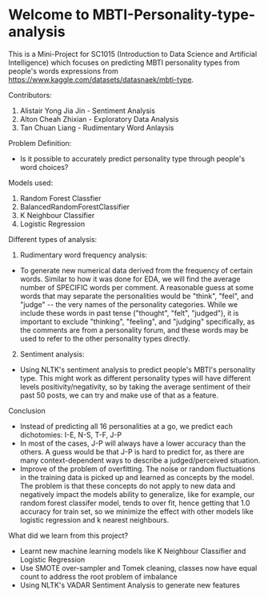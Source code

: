 # Welcome to MBTI-Personality-type-analysis

This is a Mini-Project for SC1015 (Introduction to Data Science and Artificial Intelligence) which focuses on predicting MBTI personality types from people's words expressions from https://www.kaggle.com/datasets/datasnaek/mbti-type.


Contributors:
1) Alistair Yong Jia Jin - Sentiment Analysis
2) Alton Cheah Zhixian - Exploratory Data Analysis
3) Tan Chuan Liang - Rudimentary Word Anlaysis


Problem Definition: 
- Is it possible to accurately predict personality type through people's word choices?

Models used:
1) Random Forest Classfier
2) BalancedRandomForestClassifier
3) K Neighbour Classifier
4) Logistic Regression

Different types of analysis:
1) Rudimentary word frequency analysis: 
- To generate new numerical data derived from the frequency of certain words. Similar to how it was done for EDA, we will find the average number of SPECIFIC words per comment. A reasonable guess at some words that may separate the personalities would be "think", "feel", and "judge" -- the very names of the personality categories. While we include these words in past tense ("thought", "felt", "judged"), it is important to exclude "thinking", "feeling", and "judging" specifically, as the comments are from a personality forum, and these words may be used to refer to the other personality types directly.
2) Sentiment analysis: 
- Using NLTK's sentiment analysis to predict people's MBTI's personality type. This might work as different personality types will have different levels positivity/negativity, so by taking the average sentiment of their past 50 posts, we can try and make use of that as a feature.

Conclusion
- Instead of predicting all 16 personalities at a go, we predict each dichotomies: I-E, N-S, T-F, J-P
- In most of the cases, J-P will always have a lower accuracy than the others. A guess would be that J-P is hard to predict for, as there are many context-dependent ways to describe a judged/perceived situation.
- Improve of the problem of overfitting. The noise or random fluctuations in the training data is picked up and learned as concepts by the model. The problem is that these concepts do not apply to new data and negatively impact the models ability to generalize, like for example, our random forest classifer model, tends to over fit, hence getting that 1.0 accuracy for train set, so we minimize the effect with other models like logistic regression and k nearest neighbours.



What did we learn from this project?
- Learnt new machine learning models like K Neighbour Classifier and Logistic Regression
- Use SMOTE over-sampler and Tomek cleaning, classes now have equal count to address the root problem of imbalance
- Using NLTK's VADAR Sentiment Analysis to generate new features
